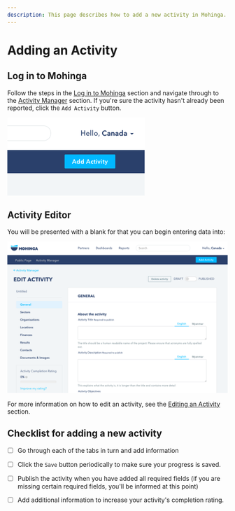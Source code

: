 ```yaml
---
description: This page describes how to add a new activity in Mohinga.
---
```


# Adding an Activity

## Log in to Mohinga

Follow the steps in the [Log in to Mohinga](log-in-to-mohinga.md) section and navigate through to the [Activity Manager](activity-manager.md) section. If you're sure the activity hasn't already been reported, click the `Add Activity` button.

![Add Activity button from Activity Manager](../.gitbook/assets/image%20%2812%29.png)

## Activity Editor

You will be presented with a blank for that you can begin entering data into:

![Activity Editor - blank form for a new activity \(example for a new Canadian activity\)](../.gitbook/assets/image%20%289%29.png)

For more information on how to edit an activity, see the [Editing an Activity](editing-an-activity.md) section.

## Checklist for adding a new activity

* [ ] Go through each of the tabs in turn and add information
* [ ] Click the `Save` button periodically to make sure your progress is saved.
* [ ] Publish the activity when you have added all required fields \(if you are missing certain required fields, you'll be informed at this point\)
* [ ] Add additional information to increase your activity's completion rating.

